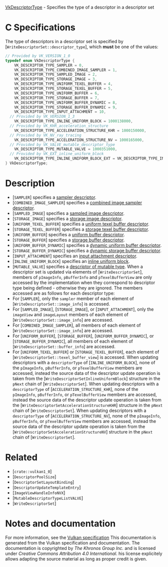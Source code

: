 [VkDescriptorType](https://www.khronos.org/registry/vulkan/specs/1.3-extensions/man/html/VkDescriptorType.html) - Specifies the type of a descriptor in a descriptor set

# C Specifications
The type of descriptors in a descriptor set is specified by
[`WriteDescriptorSet::descriptor_type`], which  **must**  be one of the
values:
```c
// Provided by VK_VERSION_1_0
typedef enum VkDescriptorType {
    VK_DESCRIPTOR_TYPE_SAMPLER = 0,
    VK_DESCRIPTOR_TYPE_COMBINED_IMAGE_SAMPLER = 1,
    VK_DESCRIPTOR_TYPE_SAMPLED_IMAGE = 2,
    VK_DESCRIPTOR_TYPE_STORAGE_IMAGE = 3,
    VK_DESCRIPTOR_TYPE_UNIFORM_TEXEL_BUFFER = 4,
    VK_DESCRIPTOR_TYPE_STORAGE_TEXEL_BUFFER = 5,
    VK_DESCRIPTOR_TYPE_UNIFORM_BUFFER = 6,
    VK_DESCRIPTOR_TYPE_STORAGE_BUFFER = 7,
    VK_DESCRIPTOR_TYPE_UNIFORM_BUFFER_DYNAMIC = 8,
    VK_DESCRIPTOR_TYPE_STORAGE_BUFFER_DYNAMIC = 9,
    VK_DESCRIPTOR_TYPE_INPUT_ATTACHMENT = 10,
  // Provided by VK_VERSION_1_3
    VK_DESCRIPTOR_TYPE_INLINE_UNIFORM_BLOCK = 1000138000,
  // Provided by VK_KHR_acceleration_structure
    VK_DESCRIPTOR_TYPE_ACCELERATION_STRUCTURE_KHR = 1000150000,
  // Provided by VK_NV_ray_tracing
    VK_DESCRIPTOR_TYPE_ACCELERATION_STRUCTURE_NV = 1000165000,
  // Provided by VK_VALVE_mutable_descriptor_type
    VK_DESCRIPTOR_TYPE_MUTABLE_VALVE = 1000351000,
  // Provided by VK_EXT_inline_uniform_block
    VK_DESCRIPTOR_TYPE_INLINE_UNIFORM_BLOCK_EXT = VK_DESCRIPTOR_TYPE_INLINE_UNIFORM_BLOCK,
} VkDescriptorType;
```

# Description
- [`SAMPLER`] specifies a [sampler descriptor](https://www.khronos.org/registry/vulkan/specs/1.3-extensions/html/vkspec.html#descriptorsets-sampler).
- [`COMBINED_IMAGE_SAMPLER`] specifies a [combined image sampler descriptor](https://www.khronos.org/registry/vulkan/specs/1.3-extensions/html/vkspec.html#descriptorsets-combinedimagesampler).
- [`SAMPLED_IMAGE`] specifies a [sampled image descriptor](https://www.khronos.org/registry/vulkan/specs/1.3-extensions/html/vkspec.html#descriptorsets-sampledimage).
- [`STORAGE_IMAGE`] specifies a [storage image descriptor](https://www.khronos.org/registry/vulkan/specs/1.3-extensions/html/vkspec.html#descriptorsets-storageimage).
- [`UNIFORM_TEXEL_BUFFER`] specifies a [uniform texel buffer descriptor](https://www.khronos.org/registry/vulkan/specs/1.3-extensions/html/vkspec.html#descriptorsets-uniformtexelbuffer).
- [`STORAGE_TEXEL_BUFFER`] specifies a [storage texel buffer descriptor](https://www.khronos.org/registry/vulkan/specs/1.3-extensions/html/vkspec.html#descriptorsets-storagetexelbuffer).
- [`UNIFORM_BUFFER`] specifies a [uniform buffer descriptor](https://www.khronos.org/registry/vulkan/specs/1.3-extensions/html/vkspec.html#descriptorsets-uniformbuffer).
- [`STORAGE_BUFFER`] specifies a [storage buffer descriptor](https://www.khronos.org/registry/vulkan/specs/1.3-extensions/html/vkspec.html#descriptorsets-storagebuffer).
- [`UNIFORM_BUFFER_DYNAMIC`] specifies a [dynamic uniform buffer descriptor](https://www.khronos.org/registry/vulkan/specs/1.3-extensions/html/vkspec.html#descriptorsets-uniformbufferdynamic).
- [`STORAGE_BUFFER_DYNAMIC`] specifies a [dynamic storage buffer descriptor](https://www.khronos.org/registry/vulkan/specs/1.3-extensions/html/vkspec.html#descriptorsets-storagebufferdynamic).
- [`INPUT_ATTACHMENT`] specifies an [input attachment descriptor](https://www.khronos.org/registry/vulkan/specs/1.3-extensions/html/vkspec.html#descriptorsets-inputattachment).
- [`INLINE_UNIFORM_BLOCK`] specifies an [inline uniform block](https://www.khronos.org/registry/vulkan/specs/1.3-extensions/html/vkspec.html#descriptorsets-inlineuniformblock).
- [`MUTABLE_VALVE`] specifies a [descriptor of mutable type](https://www.khronos.org/registry/vulkan/specs/1.3-extensions/html/vkspec.html#descriptorsets-mutable).
When a descriptor set is updated via elements of [`WriteDescriptorSet`],
members of `pImageInfo`, `pBufferInfo` and `pTexelBufferView`
are only accessed by the implementation when they correspond to descriptor
type being defined - otherwise they are ignored.
The members accessed are as follows for each descriptor type:
- For [`SAMPLER`], only the `sampler` member of each element of [`WriteDescriptorSet::image_info`] is accessed.
- For [`SAMPLED_IMAGE`], [`STORAGE_IMAGE`], or [`INPUT_ATTACHMENT`], only the `imageView` and `imageLayout` members of each element of [`WriteDescriptorSet::image_info`] are accessed.
- For [`COMBINED_IMAGE_SAMPLER`], all members of each element of [`WriteDescriptorSet::image_info`] are accessed.
- For [`UNIFORM_BUFFER`], [`STORAGE_BUFFER`], [`UNIFORM_BUFFER_DYNAMIC`], or [`STORAGE_BUFFER_DYNAMIC`], all members of each element of [`WriteDescriptorSet::buffer_info`] are accessed.
- For [`UNIFORM_TEXEL_BUFFER`] or [`STORAGE_TEXEL_BUFFER`], each element of [`WriteDescriptorSet::texel_buffer_view`] is accessed.
When updating descriptors with a `descriptorType` of
[`INLINE_UNIFORM_BLOCK`], none of the `pImageInfo`,
`pBufferInfo`, or `pTexelBufferView` members are accessed, instead
the source data of the descriptor update operation is taken from the
[`WriteDescriptorSetInlineUniformBlock`] structure in the `pNext`
chain of [`WriteDescriptorSet`].
When updating descriptors with a `descriptorType` of
[`ACCELERATION_STRUCTURE_KHR`], none of the
`pImageInfo`, `pBufferInfo`, or `pTexelBufferView` members are
accessed, instead the source data of the descriptor update operation is
taken from the [`WriteDescriptorSetAccelerationStructureKHR`] structure
in the `pNext` chain of [`WriteDescriptorSet`].
When updating descriptors with a `descriptorType` of
[`ACCELERATION_STRUCTURE_NV`], none of the
`pImageInfo`, `pBufferInfo`, or `pTexelBufferView` members are
accessed, instead the source data of the descriptor update operation is
taken from the [`WriteDescriptorSetAccelerationStructureNV`] structure
in the `pNext` chain of [`WriteDescriptorSet`].

# Related
- [`crate::vulkan1_0`]
- [`DescriptorPoolSize`]
- [`DescriptorSetLayoutBinding`]
- [`DescriptorUpdateTemplateEntry`]
- [`ImageViewHandleInfoNVX`]
- [`MutableDescriptorTypeListVALVE`]
- [`WriteDescriptorSet`]

# Notes and documentation
For more information, see the [Vulkan specification](https://www.khronos.org/registry/vulkan/specs/1.3-extensions/html/vkspec.html)
This documentation is generated from the Vulkan specification and documentation.
The documentation is copyrighted by *The Khronos Group Inc.* and is licensed under *Creative Commons Attribution 4.0 International*.
his license explicitely allows adapting the source material as long as proper credit is given.
        